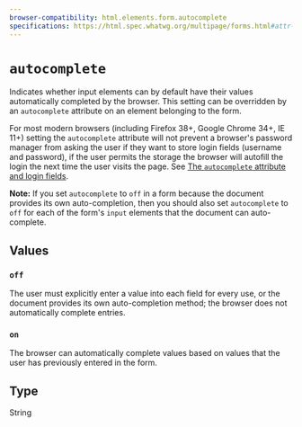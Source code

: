 ```yaml
---
browser-compatibility: html.elements.form.autocomplete
specifications: https://html.spec.whatwg.org/multipage/forms.html#attr-form-autocomplete
---
```


# `autocomplete`

Indicates whether input elements can by default have their values
automatically completed by the browser. This setting can be
overridden by an `autocomplete` attribute on an element belonging to
the form.

For most modern browsers (including Firefox 38+, Google Chrome 34+,
IE 11+) setting the `autocomplete` attribute will not prevent a
browser's password manager from asking the user if they want to
store login fields (username and password), if the user permits the
storage the browser will autofill the login the next time the user
visits the page. See [The `autocomplete` attribute and login fields](/en-US/docs/Web/Security/Securing_your_site/Turning_off_form_autocompletion#The_autocomplete_attribute_and_login_fields).

**Note:** If you set `autocomplete` to `off` in a form because the
document provides its own auto-completion, then you should also set
`autocomplete` to `off` for each of the form's `input` elements
that the document can auto-complete.

## Values

### `off`

The user must explicitly enter a value into each field
for every use, or the document provides its own auto-completion
method; the browser does not automatically complete entries.

### `on`

The browser can automatically complete values based on
values that the user has previously entered in the form.

## Type

String
